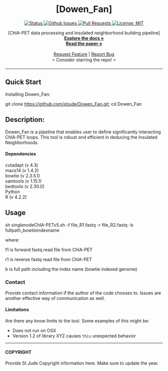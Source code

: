 <p align="center">

  <h1 align="center">
    [Dowen_Fan]
  </h1>

  <p align="center">
   <a href="https://github.com/stjudecloud/bioinformatics-tool-template" target="_blank">
     <img alt="Status"
          src="https://img.shields.io/badge/status-active-success.svg" />
   </a>
   <a href="https://github.com/stjudecloud/bioinformatics-tool-template/issues" target="_blank">
     <img alt="Github Issues"
          src="https://img.shields.io/github/issues/stjudecloud/bioinformatics-tool-template"  />
   </a>
   <a href="https://github.com/stjudecloud/bioinformatics-tool-template/pulls"  target="_blank">
     <img alt="Pull Requests"
          src="https://img.shields.io/github/issues-pr/stjudecloud/bioinformatics-tool-template"  />
   </a>
   <a href="https://github.com/stjudecloud/bioinformatics-tool-template/blob/main/LICENSE.md" target="_blank">
     <img alt="License: MIT"
          src="https://img.shields.io/badge/License-MIT-blue.svg" />
   </a>
  </p>


  <p align="center">
   [ChIA-PET data processing and Insulated neighborhood building pipeline] 
   <br />
   <a href="#"><strong>Explore the docs »</strong></a>
   <br />
   <a href="#"><strong>Read the paper »</strong></a>
   <br />
   <br />
   <a href="https://github.com/stjudecloud/bioinformatics-tool-template/issues/new?assignees=&labels=&template=feature_request.md&title=Descriptive%20Title&labels=enhancement">Request Feature</a>
    | 
   <a href="https://github.com/stjudecloud/bioinformatics-tool-template/issues/new?assignees=&labels=&template=bug_report.md&title=Descriptive%20Title&labels=bug">Report Bug</a>
   <br />
    ⭐ Consider starring the repo! ⭐
   <br />
  </p>
</p>

---
## Quick Start
Installing Dowen_Fan:

git clone https://github.com/stjude/Dowen_Fan.git; cd Dowen_Fan

## Description:

Dowen_Fan is a pipeline that enables user to define significantly interacting ChIA-PET loops. This tool is robust and efficient in deducing the Insulated Neighborhoods.

#### Dependencies
cutadapt (v 4.3) 
   <br />
macs14 (v 1.4.2) 
   <br />
bowtie (v 2.3.5.1) 
   <br />
samtools (v 1.15.1) 
   <br />
bedtools (v 2.30.0) 
   <br />
Python 
   <br />
R (v 4.2.2) 
   <br />

## Usage  

sh singlenodeChIA-PETv5.sh -f file_R1.fastq -r file_R2.fastq -b fullpath_bowtieindexname  

where: 

f1 is forward fastq read file from ChIA-PET 

r1 is reverse fastq read file from ChIA-PET 

b is full path including the index name (bowtie indexed genome) 

### Contact
Provide contact information if the author of the code chooses to.  Issues are another effective way of communication as well.

#### Limitations
Are there any know limits to the tool.  Some examples of this might be:
  - Does not run on OSX
  - Version 1.2 of library XYZ causes `this` unexpected behavior
---
#### COPYRIGHT 
Provide St Jude Copyright information here.  Make sure to update the year.
